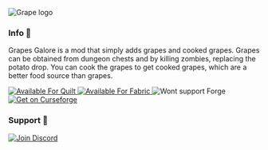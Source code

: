 ![Grape logo](https://cdn.modrinth.com/data/u6um9n2x/images/973974ef595d868ba56daebef9e1eaea007df62c.png)
### Info 📜
Grapes Galore is a mod that simply adds grapes and cooked grapes. Grapes can be obtained from dungeon chests and by killing zombies, replacing the potato drop. You can cook the grapes to get cooked grapes, which are a better food source than grapes.

<a href="https://quiltmc.org/en/"> <img src="https://badges.penpow.dev/badges/supported/quilt/cozy.svg" alt="Available For Quilt" /> </a>
<a href="https://fabricmc.net/"> <img src="https://badges.penpow.dev/badges/supported/fabric/cozy.svg" alt="Available For Fabric" /> </a>
<img alt="Wont support Forge" src="https://badges.penpow.dev/badges/unsupported/forge/cozy.svg">
<a href="https://curseforge.com/minecraft/mc-mods/grape"> <img src="https://badges.penpow.dev/badges/available/curseforge/cozy.svg" alt="Get on Curseforge" /> </a>

### Support 🔧
<a href="https://discord.gg/bygEKhsFtF"> <img src="https://badges.penpow.dev/badges/social/discord-plural/cozy.svg" alt="Join Discord" /> </a>

